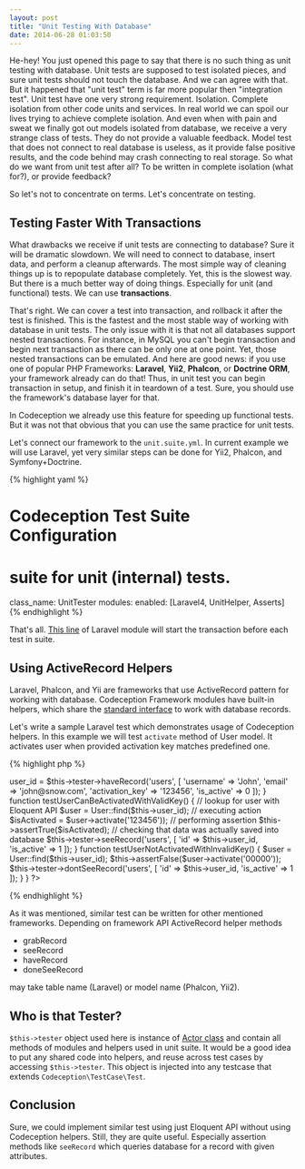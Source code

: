 ```yaml
---
layout: post
title: "Unit Testing With Database"
date: 2014-06-28 01:03:50
---
```


He-hey! You just opened this page to say that there is no such thing as unit testing with database. Unit tests are supposed to test isolated pieces, and sure unit tests should not touch the database. And we can agree with that. But it happened that "unit test" term is far more popular then "integration test". Unit test have one very strong requirement. Isolation. Complete isolation from other code units and services. In real world we can spoil our lives trying to achieve complete isolation. And even when with pain and sweat we finally got out models isolated from database, we receive a very strange class of tests. They do not provide a valuable feedback. Model test that does not connect to real database is useless, as it provide false positive results, and the code behind may crash connecting to real storage. So what do we want from unit test after all? To be written in complete isolation (what for?), or provide feedback?

So let's not to concentrate on terms. Let's concentrate on testing.

## Testing Faster With Transactions

What drawbacks we receive if unit tests are connecting to database? Sure it will be dramatic slowdown. We will need to connect to database, insert data, and perform a cleanup afterwards. The most simple way of cleaning things up is to repopulate database completely. Yet, this is the slowest way. But there is a much better way of doing things. Especially for unit (and functional) tests. We can use **transactions**.

That's right. We can cover a test into transaction, and rollback it after the test is finished. This is the fastest and the most stable way of working with database in unit tests. The only issue with it is that not all databases support nested transactions. For instance, in MySQL you can't begin transaction and begin next transaction as there can be only one at one point. Yet, those nested transactions can be emulated. And here are good news: if you use one of popular PHP Frameworks: **Laravel**, **Yii2**, **Phalcon**, or **Doctrine ORM**, your framework already can do that! Thus, in unit test you can begin transaction in setup, and finish it in teardown of a test. Sure, you should use the framework's database layer for that.

In Codeception we already use this feature for speeding up functional tests. But it was not that obvious that you can use the same practice for unit tests. 

Let's connect our framework to the `unit.suite.yml`. In current example we will use Laravel, yet very similar steps can be done for Yii2, Phalcon, and Symfony+Doctrine.

{% highlight yaml %}
# Codeception Test Suite Configuration

# suite for unit (internal) tests.
class_name: UnitTester
modules:
    enabled: [Laravel4, UnitHelper, Asserts]
{% endhighlight %}

That's all. [This line](https://github.com/Codeception/Codeception/blob/2.0/src/Codeception/Module/Laravel4.php#L104) of Laravel module will start the transaction before each test in suite. 

## Using ActiveRecord Helpers

Laravel, Phalcon, and Yii are frameworks that use ActiveRecord pattern for working with database. Codeception Framework modules have built-in helpers, which share the [standard interface](https://github.com/Codeception/Codeception/blob/2.0/src/Codeception/Lib/Interfaces/ActiveRecord.php) to work with database records. 

Let's write a sample Laravel test which demonstrates usage of Codeception helpers. In this example we will test `activate` method of User model. It activates user when provided activation key matches predefined one.

{% highlight php %}
<?php
class UserTest extends \Codeception\TestCase\Test
{
    /**
     * @var UnitTester
     */
    protected $tester;

    protected $user_id;

    function _before()
    {
        // preparing a user, inserting user record to database
        $this->user_id = $this->tester->haveRecord('users', [
            'username' => 'John',
            'email' => 'john@snow.com',
            'activation_key' => '123456',
            'is_active' => 0

        ]);
    }

    function testUserCanBeActivatedWithValidKey()
    {
        // lookup for user with Eloquent API
        $user = User::find($this->user_id);
        // executing action
        $isActivated = $user->activate('123456'));
        // performing assertion
        $this->assertTrue($isActivated);
        // checking that data was actually saved into database
        $this->tester->seeRecord('users', [
            'id' => $this->user_id,
            'is_active' => 1
         ]);
    }

    function testUserNotActivatedWithInvalidKey()
    {
        $user = User::find($this->user_id);
        $this->assertFalse($user->activate('00000'));
        $this->tester->dontSeeRecord('users', [
            'id' => $this->user_id,
            'is_active' => 1
         ]);
    }
}
?>
{% endhighlight %}

As it was mentioned, similar test can be written for other mentioned frameworks. Depending on framework API ActiveRecord helper methods

* grabRecord
* seeRecord
* haveRecord
* doneSeeRecord

may take table name (Laravel) or model name (Phalcon, Yii2). 

## Who is that Tester?

`$this->tester` object used here is instance of [Actor class](http://codeception.com/docs/02-GettingStarted#Actors) and contain all methods of  modules and helpers used in unit suite. It would be a good idea to put any shared code into helpers, and reuse across test cases by accessing `$this->tester`. This object is injected into any testcase that extends `Codeception\TestCase\Test`. 

## Conclusion

Sure, we could implement similar test using just Eloquent API without using Codeception helpers. Still, they are quite useful. Especially assertion methods like `seeRecord` which queries database for a record with given attributes.  